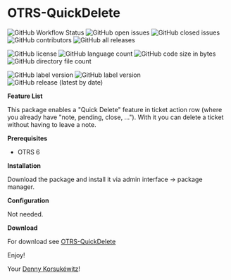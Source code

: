 OTRS-QuickDelete
========================

![GitHub Workflow Status](https://img.shields.io/github/workflow/status/dennykorsukewitz/OTRS-QuickDelete/Lint%20Code%20Base?style=flat)
![GitHub open issues](https://img.shields.io/github/issues/dennykorsukewitz/OTRS-QuickDelete)
![GitHub closed issues](https://img.shields.io/github/issues-closed/dennykorsukewitz/OTRS-QuickDelete?color=#44CC44)
![GitHub contributors](https://img.shields.io/github/contributors/dennykorsukewitz/OTRS-QuickDelete)
![GitHub all releases](https://img.shields.io/github/downloads/dennykorsukewitz/OTRS-QuickDelete/total?style=flat)

![GitHub license](https://img.shields.io/github/license/dennykorsukewitz/OTRS-QuickDelete)
![GitHub language count](https://img.shields.io/github/languages/count/dennykorsukewitz/OTRS-QuickDelete?style=flat&label=language)
![GitHub code size in bytes](https://img.shields.io/github/languages/code-size/dennykorsukewitz/OTRS-QuickDelete)
![GitHub directory file count](https://img.shields.io/github/directory-file-count/dennykorsukewitz/OTRS-QuickDelete)

![GitHub label version](https://img.shields.io/github/labels/dennykorsukewitz/OTRS-QuickDelete/OTRS%203)
![GitHub label version](https://img.shields.io/github/labels/dennykorsukewitz/OTRS-QuickDelete/OTRS%206)
![GitHub release (latest by date)](https://img.shields.io/github/v/release/dennykorsukewitz/OTRS-QuickDelete)

**Feature List**

This package enables a "Quick Delete" feature in ticket action row (where you already have "note, pending, close, ..."). With it you can delete a ticket without having to leave a note.

**Prerequisites**

- OTRS 6

**Installation**

Download the package and install it via admin interface -> package manager.

**Configuration**

Not needed.

**Download**

For download see [OTRS-QuickDelete](https://github.com/dennykorsukewitz/OTRS-QuickDelete/tags)


Enjoy!

Your [Denny Korsukéwitz](https://github.com/dennykorsukewitz)!
